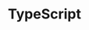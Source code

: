 ---
title: TypeScript
icon: vscode-icons:file-type-typescript-official
breadcrumb: false
article: false
index: false
editLink: false
footer: false
dir:order: 99
order: 99
---